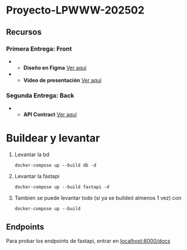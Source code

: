 # Proyecto-LPWWW-202502  

## Recursos 
### Primera Entrega: Front
- - **Diseño en Figma** [Ver aquí](https://www.figma.com/design/1jW0bbqzEnghEEiTB3Hj3I/P%C3%A1gina-Web-Fukusuke?node-id=0-1&t=F5y3Ws43I2ALGzC3-1)  
- - **Video de presentación** [Ver aquí](https://youtu.be/Q1LeVbsQqNY)
### Segunda Entrega: Back
- - **API Contract** [Ver aquí](https://github.com/Neichoo/Proyecto-LPWWW-202502/wiki/Api-Contract)  


# Buildear y levantar

1. Levantar la bd

    ```
    docker-compose up --build db -d
    ```
2. Levantar la fastapi

    ```
    docker-compose up --build fastapi -d
    ```

3. Tambien se puede levantar todo (si ya se buildeó almenos 1 vez) con
    ```
    docker-compose up --build
    ```

## Endpoints
Para probar los endpoints de fastapi, entrar en [localhost:8000/docs](http://localhost:8000/docs)
